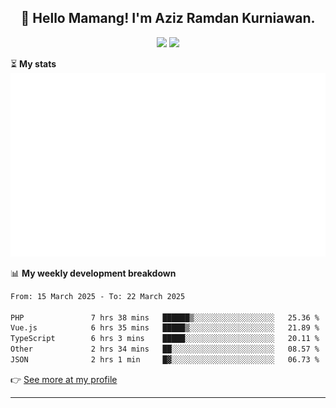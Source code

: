 <h2 align="center">👋 Hello Mamang! I'm Aziz Ramdan Kurniawan.</h2>  
<p align="center">
  <img src="https://komarev.com/ghpvc/?username=azizramdan">
  <img src="https://wakatime.com/badge/user/90056fa0-4c31-4eca-954e-2a3ac05896f9.svg">
</p>
    
⏳ **My stats**  
![](https://raw.githubusercontent.com/azizramdan/github-stats/master/generated/overview.svg#gh-dark-mode-only)

📊 **My weekly development breakdown**
<!--START_SECTION:waka-->

```txt
From: 15 March 2025 - To: 22 March 2025

PHP               7 hrs 38 mins   ██████▒░░░░░░░░░░░░░░░░░░   25.36 %
Vue.js            6 hrs 35 mins   █████▒░░░░░░░░░░░░░░░░░░░   21.89 %
TypeScript        6 hrs 3 mins    █████░░░░░░░░░░░░░░░░░░░░   20.11 %
Other             2 hrs 34 mins   ██░░░░░░░░░░░░░░░░░░░░░░░   08.57 %
JSON              2 hrs 1 min     █▓░░░░░░░░░░░░░░░░░░░░░░░   06.73 %
```

<!--END_SECTION:waka-->
👉 [See more at my profile](https://wakatime.com/@azizramdan)
***
